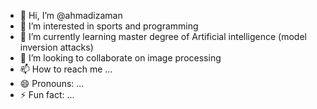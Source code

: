 - 👋 Hi, I’m @ahmadizaman
- 👀 I’m interested in sports and programming 
- 🌱 I’m currently learning master degree of Artificial intelligence (model inversion attacks)
- 💞️ I’m looking to collaborate on image processing
- 📫 How to reach me ...
- 😄 Pronouns: ...
- ⚡ Fun fact: ...

<!---
ahmadizaman/ahmadizaman is a ✨ special ✨ repository because its `README.md` (this file) appears on your GitHub profile.
You can click the Preview link to take a look at your changes.
--->
